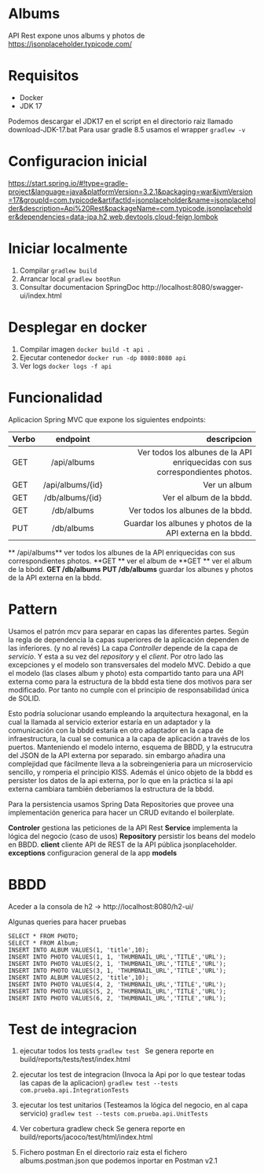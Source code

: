 # Albums
API Rest expone unos albums y photos de https://jsonplaceholder.typicode.com/

# Requisitos
- Docker
- JDK 17 

Podemos descargar el JDK17 en el script en el directorio raiz llamado download-JDK-17.bat
Para usar gradle 8.5 usamos el wrapper ```gradlew -v```

# Configuracion inicial
https://start.spring.io/#!type=gradle-project&language=java&platformVersion=3.2.1&packaging=war&jvmVersion=17&groupId=com.typicode&artifactId=jsonplaceholder&name=jsonplaceholder&description=Api%20Rest&packageName=com.typicode.jsonplaceholder&dependencies=data-jpa,h2,web,devtools,cloud-feign,lombok

# Iniciar localmente
1. Compilar
```gradlew build```
2. Arrancar local
```gradlew bootRun```
3. Consultar documentacion SpringDoc
http://localhost:8080/swagger-ui/index.html

# Desplegar en docker
1. Compilar imagen
```docker build -t api . ```
2. Ejecutar contenedor
```docker run -dp 8080:8080 api ```
3. Ver logs
```docker logs -f api ```

# Funcionalidad
Aplicacion Spring MVC que expone los siguientes endpoints:

| Verbo                  | endpoint              |descripcion            |
| :----------------------|:---------------------:| ---------------------:|
| GET                    | /api/albums           | Ver todos los albunes de la API enriquecidas con sus correspondientes photos.    |
| GET                    | /api/albums/{id}      | Ver un album                                                    |
| GET                    | /db/albums/{id}       | Ver el album de la bbdd.                                        |
| GET                    | /db/albums            | Ver todos los albunes de la bbdd.                               |
| PUT                    | /db/albums            | Guardar los albunes y photos de la API externa en la bbdd.      |

** /api/albums** ver todos los albunes de la API enriquecidas con sus correspondientes photos.
**GET ** ver el album de
**GET ** ver el album de la bbdd.
**GET /db/albums** 
**PUT /db/albums** guardar los albunes y photos de la API externa en la bbdd.

# Pattern 
Usamos el patrón mcv para separar en capas las diferentes partes.
Según la regla de dependencia la capas superiores de la aplicación dependen de las inferiores. (y no al revés)
La capa *Controller* depende de la capa de *servicio*. Y esta a su vez del *repository* y el *client*.
Por otro lado las excepciones y el modelo son transversales del modelo MVC.
Debido a que el modelo (las clases album y photo) esta compartido tanto para una API externa como para la estructura de la bbdd
esta tiene dos motivos para ser modificado. Por tanto no cumple con el principio de responsabilidad única de SOLID. 

Esto podría solucionar usando empleando la arquitectura hexagonal, en la cual la llamada al servicio exterior estaría en 
un adaptador y la comunicación con la bbdd estaría en otro adaptador en la capa de infraestructura,
la cual se comunica a la capa de aplicación a través de los puertos. 
Manteniendo el modelo interno, esquema de BBDD, y la estrucutra del JSON de la API externa por separado.
sin embargo añadira una complejidad que fácilmente lleva a la sobreingenieria para un microservicio sencillo,
y romperia el príncipio KISS. 
Además el único objeto de la bbdd es persister los datos de la api externa, por lo que en la práctica 
si la api externa cambiara también deberiamos la estructura de la bbdd. 

Para la persistencia usamos Spring Data Repositories que provee una implementación 
generica para hacer un CRUD evitando el boilerplate.

**Controler** gestiona las peticiones de la API Rest
**Service** implementa la lógica del negocio (caso de usos)
**Repository** persistir los beans del modelo en BBDD.
**client** cliente API de REST de la API pública jsonplaceholder.
**exceptions** configuracion general de la app
**models** 


# BBDD
Aceder a la consola de h2 -> http://localhost:8080/h2-ui/

Algunas queries para hacer pruebas
```
SELECT * FROM PHOTO;
SELECT * FROM Album;
INSERT INTO ALBUM VALUES(1, 'title',10);
INSERT INTO PHOTO VALUES(1, 1, 'THUMBNAIL_URL','TITLE','URL');
INSERT INTO PHOTO VALUES(2, 1, 'THUMBNAIL_URL','TITLE','URL');
INSERT INTO PHOTO VALUES(3, 1, 'THUMBNAIL_URL','TITLE','URL');
INSERT INTO ALBUM VALUES(2, 'title',10);
INSERT INTO PHOTO VALUES(4, 2, 'THUMBNAIL_URL','TITLE','URL');
INSERT INTO PHOTO VALUES(5, 2, 'THUMBNAIL_URL','TITLE','URL');
INSERT INTO PHOTO VALUES(6, 2, 'THUMBNAIL_URL','TITLE','URL');
```

# Test de integracion
1. ejecutar todos los tests
```gradlew test ``` 
Se genera reporte en build/reports/tests/test/index.html

2. ejecutar los test de integracion
(Invoca la Api por lo que testear todas las capas de la aplicacion)
```gradlew test --tests com.prueba.api.IntegrationTests```

3. ejecutar los test unitarios
(Testeamos la lógica del negocio, en al capa servicio)
```gradlew test --tests com.prueba.api.UnitTests```

4. Ver cobertura
gradlew check
Se genera reporte en build/reports/jacoco/test/html/index.html

5. Fichero postman
En el directorio raiz esta el fichero albums.postman.json
que podemos inportar en Postman v2.1



